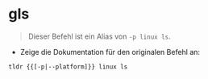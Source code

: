 # gls

> Dieser Befehl ist ein Alias von `-p linux ls`.

- Zeige die Dokumentation für den originalen Befehl an:

`tldr {{[-p|--platform]}} linux ls`
